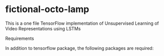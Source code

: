 # fictional-octo-lamp
This is a one file TensorFlow implementation of Unsupervised Learning of Video Representations using LSTMs



Requirements

In addition to tensorflow package, the following packages are required:  